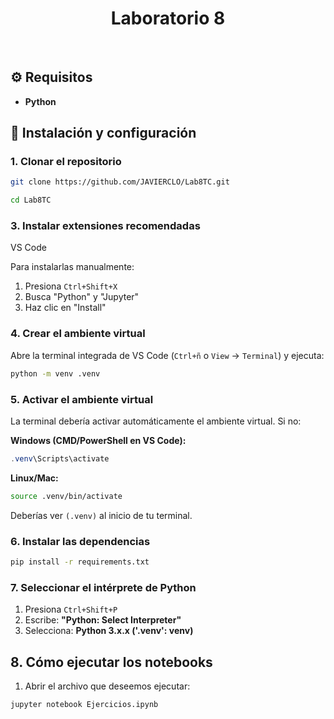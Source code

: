 <h1 align="center">Laboratorio 8</h1>

<br>

## ⚙️ Requisitos 

- **Python**

## 🚀 Instalación y configuración

### 1. Clonar el repositorio
```bash
git clone https://github.com/JAVIERCLO/Lab8TC.git
```
```bash
cd Lab8TC
```

### 3. Instalar extensiones recomendadas

VS Code 

Para instalarlas manualmente:
1. Presiona `Ctrl+Shift+X`
2. Busca "Python" y "Jupyter"
3. Haz clic en "Install"

### 4. Crear el ambiente virtual

Abre la terminal integrada de VS Code (`Ctrl+ñ` o `View` → `Terminal`) y ejecuta:
```bash
python -m venv .venv
```

### 5. Activar el ambiente virtual

La terminal debería activar automáticamente el ambiente virtual. Si no:

**Windows (CMD/PowerShell en VS Code):**
```powershell
.venv\Scripts\activate
```

**Linux/Mac:**
```bash
source .venv/bin/activate
```

Deberías ver `(.venv)` al inicio de tu terminal.

### 6. Instalar las dependencias
```bash
pip install -r requirements.txt
```

### 7. Seleccionar el intérprete de Python

1. Presiona `Ctrl+Shift+P`
2. Escribe: **"Python: Select Interpreter"**
3. Selecciona: **Python 3.x.x ('.venv': venv)**

## 8. Cómo ejecutar los notebooks

1. Abrir el archivo que deseemos ejecutar:
```bash
jupyter notebook Ejercicios.ipynb
```

